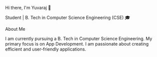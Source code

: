 Hi there, I'm Yuvaraj 👋

Student | B. Tech in Computer Science Engineering (CSE) 🎓

About Me

I am currently pursuing a B. Tech in Computer Science Engineering. My primary focus is on App Development. I am passionate about creating efficient and user-friendly applications.
